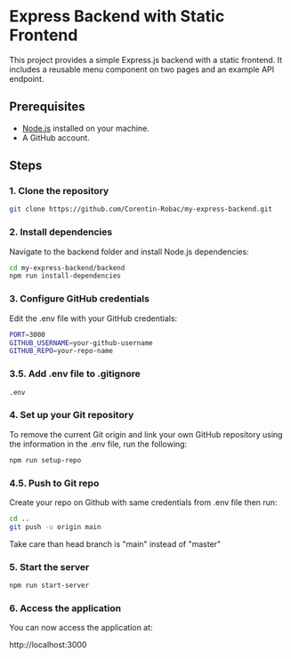 # Express Backend with Static Frontend

This project provides a simple Express.js backend with a static frontend. It includes a reusable menu component on two pages and an example API endpoint.

## Prerequisites

- [Node.js](https://nodejs.org/) installed on your machine.
- A GitHub account.

## Steps

### 1. Clone the repository

```bash
git clone https://github.com/Corentin-Robac/my-express-backend.git
```

### 2. Install dependencies
Navigate to the backend folder and install Node.js dependencies:

```bash
cd my-express-backend/backend
npm run install-dependencies
```

### 3. Configure GitHub credentials
Edit the .env file with your GitHub credentials:

```bash
PORT=3000
GITHUB_USERNAME=your-github-username
GITHUB_REPO=your-repo-name
```

### 3.5. Add .env file to .gitignore

```bash
.env
```

### 4. Set up your Git repository
To remove the current Git origin and link your own GitHub repository using the information in the .env file, run the following:

```bash
npm run setup-repo
```

### 4.5. Push to Git repo
Create your repo on Github with same credentials from .env file then run:

```bash
cd ..
git push -u origin main
```
Take care than head branch is "main" instead of "master"

### 5. Start the server

```bash
npm run start-server
```

### 6. Access the application
You can now access the application at:

http://localhost:3000

